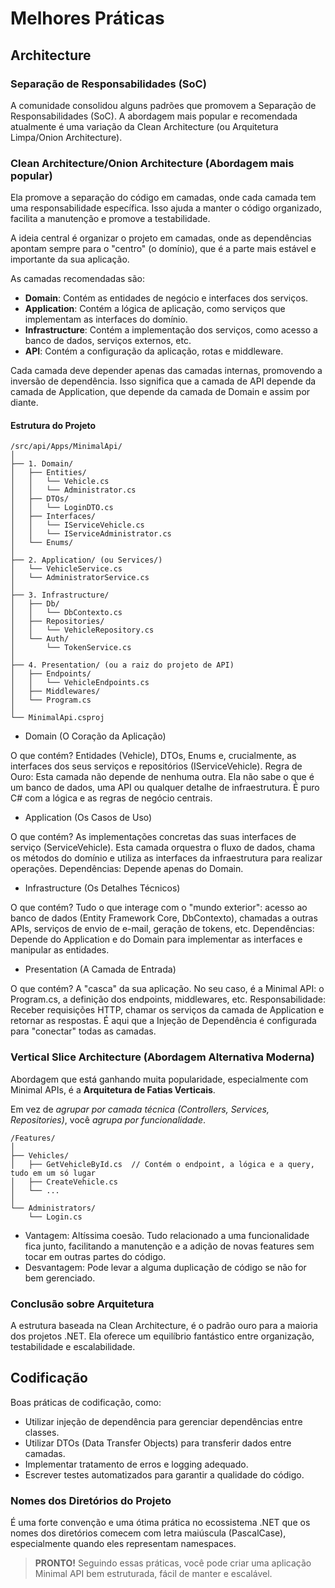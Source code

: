 # Melhores Práticas

## Architecture

### Separação de Responsabilidades (SoC)

A comunidade consolidou alguns padrões que promovem a Separação de Responsabilidades (SoC).
A abordagem mais popular e recomendada atualmente é uma variação da Clean Architecture (ou Arquitetura Limpa/Onion Architecture).

### Clean Architecture/Onion Architecture (Abordagem mais popular)

Ela promove a separação do código em camadas, onde cada camada tem uma responsabilidade específica.
Isso ajuda a manter o código organizado, facilita a manutenção e promove a testabilidade.

A ideia central é organizar o projeto em camadas, onde as dependências apontam sempre para o "centro" (o domínio), que é a parte mais estável e importante da sua aplicação.

As camadas recomendadas são:

- **Domain**: Contém as entidades de negócio e interfaces dos serviços.
- **Application**: Contém a lógica de aplicação, como serviços que implementam as interfaces do domínio.
- **Infrastructure**: Contém a implementação dos serviços, como acesso a banco de dados, serviços externos, etc.
- **API**: Contém a configuração da aplicação, rotas e middleware.

Cada camada deve depender apenas das camadas internas, promovendo a inversão de dependência.
Isso significa que a camada de API depende da camada de Application, que depende da camada de Domain e assim por diante.

#### Estrutura do Projeto

```plaintext
/src/api/Apps/MinimalApi/
│
├── 1. Domain/
│   ├── Entities/
│   │   └── Vehicle.cs
│   │   └── Administrator.cs
│   ├── DTOs/
│   │   └── LoginDTO.cs
│   ├── Interfaces/
│   │   └── IServiceVehicle.cs
│   │   └── IServiceAdministrator.cs
│   └── Enums/
│
├── 2. Application/ (ou Services/)
│   └── VehicleService.cs
│   └── AdministratorService.cs
│
├── 3. Infrastructure/
│   ├── Db/
│   │   └── DbContexto.cs
│   ├── Repositories/
│   │   └── VehicleRepository.cs
│   └── Auth/
│       └── TokenService.cs
│
├── 4. Presentation/ (ou a raiz do projeto de API)
│   ├── Endpoints/
│   │   └── VehicleEndpoints.cs
│   ├── Middlewares/
│   └── Program.cs
│
└── MinimalApi.csproj
```

- Domain (O Coração da Aplicação)

O que contém? Entidades (Vehicle), DTOs, Enums e, crucialmente, as interfaces dos seus serviços e repositórios (IServiceVehicle).
Regra de Ouro: Esta camada não depende de nenhuma outra. Ela não sabe o que é um banco de dados, uma API ou qualquer detalhe de infraestrutura. É puro C# com a lógica e as regras de negócio centrais.

- Application (Os Casos de Uso)

O que contém? As implementações concretas das suas interfaces de serviço (ServiceVehicle). Esta camada orquestra o fluxo de dados, chama os métodos do domínio e utiliza as interfaces da infraestrutura para realizar operações.
Dependências: Depende apenas do Domain.

- Infrastructure (Os Detalhes Técnicos)

O que contém? Tudo o que interage com o "mundo exterior": acesso ao banco de dados (Entity Framework Core, DbContexto), chamadas a outras APIs, serviços de envio de e-mail, geração de tokens, etc.
Dependências: Depende do Application e do Domain para implementar as interfaces e manipular as entidades.

- Presentation (A Camada de Entrada)

O que contém? A "casca" da sua aplicação. No seu caso, é a Minimal API: o Program.cs, a definição dos endpoints, middlewares, etc.
Responsabilidade: Receber requisições HTTP, chamar os serviços da camada de Application e retornar as respostas. É aqui que a Injeção de Dependência é configurada para "conectar" todas as camadas.

### Vertical Slice Architecture (Abordagem Alternativa Moderna)

Abordagem que está ganhando muita popularidade, especialmente com Minimal APIs, é a **Arquitetura de Fatias Verticais**.

Em vez de *agrupar por camada técnica (Controllers, Services, Repositories)*, você *agrupa por funcionalidade*.

```plaintext
/Features/
│
├── Vehicles/
│   ├── GetVehicleById.cs  // Contém o endpoint, a lógica e a query, tudo em um só lugar
│   ├── CreateVehicle.cs
│   └── ...
│
└── Administrators/
    └── Login.cs
```

- Vantagem: Altíssima coesão. Tudo relacionado a uma funcionalidade fica junto, facilitando a manutenção e a adição de novas features sem tocar em outras partes do código.
- Desvantagem: Pode levar a alguma duplicação de código se não for bem gerenciado.

### Conclusão sobre Arquitetura

A estrutura baseada na Clean Architecture, é o padrão ouro para a maioria dos projetos .NET.
Ela oferece um equilíbrio fantástico entre organização, testabilidade e escalabilidade.

## Codificação

Boas práticas de codificação, como:

- Utilizar injeção de dependência para gerenciar dependências entre classes.
- Utilizar DTOs (Data Transfer Objects) para transferir dados entre camadas.
- Implementar tratamento de erros e logging adequado.
- Escrever testes automatizados para garantir a qualidade do código.

### Nomes dos Diretórios do Projeto

É uma forte convenção e uma ótima prática no ecossistema .NET que os nomes dos diretórios comecem com letra maiúscula (PascalCase), especialmente quando eles representam namespaces.

> **PRONTO!** Seguindo essas práticas, você pode criar uma aplicação Minimal API bem estruturada, fácil de manter e escalável.
